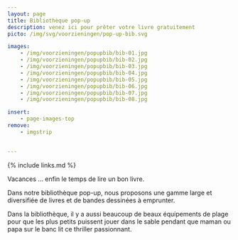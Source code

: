 ```yaml
---
layout: page
title: Bibliothèque pop-up
description: venez ici pour prêter votre livre gratuitement
picto: /img/svg/voorzieningen/pop-up-bib.svg

images:
    - /img/voorzieningen/popupbib/bib-01.jpg
    - /img/voorzieningen/popupbib/bib-02.jpg
    - /img/voorzieningen/popupbib/bib-03.jpg
    - /img/voorzieningen/popupbib/bib-04.jpg
    - /img/voorzieningen/popupbib/bib-05.jpg
    - /img/voorzieningen/popupbib/bib-06.jpg
    - /img/voorzieningen/popupbib/bib-07.jpg
    - /img/voorzieningen/popupbib/bib-08.jpg

insert:
    - page-images-top
remove:
    - imgstrip
    

---
```

{% include links.md %}

Vacances ... enfin le temps de lire un bon livre.

Dans notre bibliothèque pop-up, nous proposons une gamme large et diversifiée de livres et de bandes dessinées à emprunter.

Dans la bibliothèque, il y a aussi beaucoup de beaux équipements de plage pour que les plus petits puissent jouer dans le sable pendant que maman ou papa sur le banc lit ce thriller passionnant.


